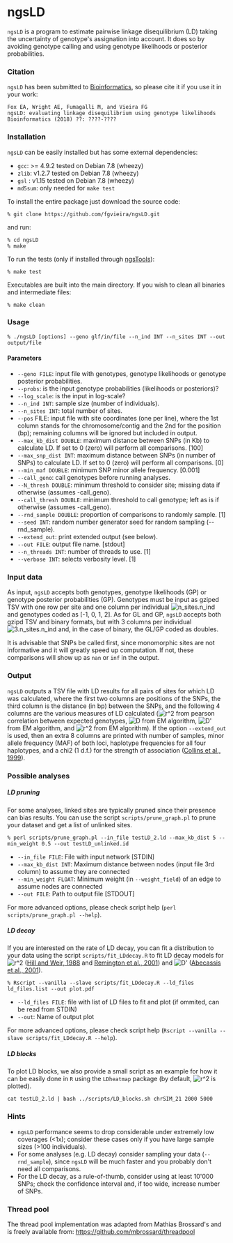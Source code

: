 # ngsLD

`ngsLD` is a program to estimate pairwise linkage disequilibrium (LD) taking the uncertainty of genotype's assignation into account. It does so by avoiding genotype calling and using genotype likelihoods or posterior probabilities.

### Citation

`ngsLD` has been submitted to [Bioinformatics](http://bioinformatics.oxfordjournals.org), so please cite it if you use it in your work:

    Fox EA, Wright AE, Fumagalli M, and Vieira FG
    ngsLD: evaluating linkage disequilibrium using genotype likelihoods
    Bioinformatics (2018) ??: ????-????


### Installation

`ngsLD` can be easily installed but has some external dependencies:

* `gcc`: >= 4.9.2 tested on Debian 7.8 (wheezy)
* `zlib`: v1.2.7 tested on Debian 7.8 (wheezy)
* `gsl` : v1.15 tested on Debian 7.8 (wheezy)
* `md5sum`: only needed for `make test`

To install the entire package just download the source code:

    % git clone https://github.com/fgvieira/ngsLD.git

and run:

    % cd ngsLD
    % make

To run the tests (only if installed through [ngsTools](https://github.com/mfumagalli/ngsTools)):

    % make test

Executables are built into the main directory. If you wish to clean all binaries and intermediate files:

    % make clean

### Usage

    % ./ngsLD [options] --geno glf/in/file --n_ind INT --n_sites INT --out output/file

#### Parameters
* `--geno FILE`: input file with genotypes, genotype likelihoods or genotype posterior probabilities.
* `--probs`: is the input genotype probabilities (likelihoods or posteriors)?
* `--log_scale`: is the input in log-scale?
* `--n_ind INT`: sample size (number of individuals).
* `--n_sites INT`: total number of sites.
* `--pos` FILE: input file with site coordinates (one per line), where the 1st column stands for the chromosome/contig and the 2nd for the position (bp); remaining columns will be ignored but included in output.
* `--max_kb_dist DOUBLE`: maximum distance between SNPs (in Kb) to calculate LD. If set to 0 (zero) will perform all comparisons. [100]
* `--max_snp_dist INT`: maximum distance between SNPs (in number of SNPs) to calculate LD. If set to 0 (zero) will perform all comparisons. [0]
* `--min_maf DOUBLE`: minimum SNP minor allele frequency. [0.001]
* `--call_geno`: call genotypes before running analyses.
* `--N_thresh DOUBLE`: minimum threshold to consider site; missing data if otherwise (assumes -call_geno).
* `--call_thresh DOUBLE`: minimum threshold to call genotype; left as is if otherwise (assumes -call_geno).
* `--rnd_sample DOUBLE`: proportion of comparisons to randomly sample. [1]
* `--seed INT`: random number generator seed for random sampling (--rnd_sample).
* `--extend_out`: print extended output (see below).
* `--out FILE`: output file name. [stdout]
* `--n_threads INT`: number of threads to use. [1]
* `--verbose INT`: selects verbosity level. [1]

### Input data
As input, `ngsLD` accepts both genotypes, genotype likelihoods (GP) or genotype posterior probabilities (GP). Genotypes must be input as gziped TSV with one row per site and one column per individual ![n_sites.n_ind](http://mathurl.com/ycxtfy8u.png) and genotypes coded as [-1, 0, 1, 2].
As for GL and GP, `ngsLD` accepts both gzipd TSV and binary formats, but with 3 columns per individual ![3.n_sites.n_ind](http://mathurl.com/ycvy5fvx.png) and, in the case of binary, the GL/GP coded as doubles.

It is advisable that SNPs be called first, since monomorphic sites are not informative and it will greatly speed up computation. If not, these comparisons will show up as `nan` or `inf` in the output.

### Output
`ngsLD` outputs a TSV file with LD results for all pairs of sites for which LD was calculated, where the first two columns are positions of the SNPs, the third column is the distance (in bp) between the SNPs, and the following 4 columns are the various measures of LD calculated (![r^2](http://mathurl.com/ya2uo8sp.png) from pearson correlation between expected genotypes, ![D](http://mathurl.com/y8cesmet.png) from EM algorithm, ![D'](http://mathurl.com/y8mgegb8.png) from EM algorithm, and ![r^2](http://mathurl.com/ya2uo8sp.png) from EM algorithm). If the option `--extend_out` is used, then an extra 8 columns are printed with number of samples, minor allele frequency (MAF) of both loci, haplotype frequencies for all four haplotypes, and a chi2 (1 d.f.) for the strength of association ([Collins et al., 1999](https://www.ncbi.nlm.nih.gov/pmc/articles/PMC24792/)).

### Possible analyses
##### LD pruning
For some analyses, linked sites are typically pruned since their presence can bias results. You can use the script `scripts/prune_graph.pl` to prune your dataset and get a list of unlinked sites.

    % perl scripts/prune_graph.pl --in_file testLD_2.ld --max_kb_dist 5 --min_weight 0.5 --out testLD_unlinked.id

* `--in_file FILE`: File with input network [STDIN]
* `--max_kb_dist INT`: Maximum distance between nodes (input file 3rd column) to assume they are connected
* `--min_weight FLOAT`: Minimum weight (in `--weight_field`) of an edge to assume nodes are connected
* `--out FILE`: Path to output file [STDOUT]

For more advanced options, please check script help (`perl scripts/prune_graph.pl --help`).

##### LD decay
If you are interested on the rate of LD decay, you can fit a distribution to your data using the script `scripts/fit_LDdecay.R` to fit LD decay models for ![r^2](http://mathurl.com/ya2uo8sp.png) ([Hill and Weir, 1988](https://www.ncbi.nlm.nih.gov/pubmed/3376052) and [Remington et al., 2001](https://www.ncbi.nlm.nih.gov/pmc/articles/PMC58755/)) and ![D'](http://mathurl.com/y8mgegb8.png) ([Abecassis et al., 2001](https://www.ncbi.nlm.nih.gov/pmc/articles/PMC1234912/)).

    % Rscript --vanilla --slave scripts/fit_LDdecay.R --ld_files ld_files.list --out plot.pdf

* `--ld_files FILE`: file with list of LD files to fit and plot (if ommited, can be read from STDIN)
* `--out`: Name of output plot

For more advanced options, please check script help (`Rscript --vanilla --slave scripts/fit_LDdecay.R --help`).

##### LD blocks
To plot LD blocks, we also provide a small script as an example for how it can be easily done in `R` using the `LDheatmap` package (by default, ![r^2](http://mathurl.com/ya2uo8sp.png) is plotted).

    cat testLD_2.ld | bash ../scripts/LD_blocks.sh chrSIM_21 2000 5000

### Hints
* `ngsLD` performance seems to drop considerable under extremely low coverages (<1x); consider these cases only if you have large sample sizes (>100 individuals).
* For some analyses (e.g. LD decay) consider sampling your data (`--rnd_sample`), since `ngsLD` will be much faster and you probably don't need all comparisons.
* For the LD decay, as a rule-of-thumb, consider using at least 10'000 SNPs; check the confidence interval and, if too wide, increase number of SNPs.

### Thread pool
The thread pool	implementation was adapted from Mathias Brossard's and is freely available from:
https://github.com/mbrossard/threadpool
